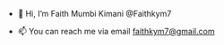 - 👋 Hi, I’m Faith Mumbi Kimani @Faithkym7

- 📫 You can reach me via email faithkym7@gmail.com

<!---
Faithkym7/Faithkym7 is a ✨ special ✨ repository because its `README.md` (this file) appears on your GitHub profile.
You can click the Preview link to take a look at your changes.
--->
